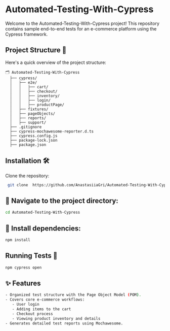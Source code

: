 # Automated-Testing-With-Cypress
Welcome to the Automated-Testing-With-Cypress project!
This repository contains sample end-to-end tests for an e-commerce platform using the Cypress framework.

## Project Structure 📁

Here's a quick overview of the project structure:
``` 
🗂 Automated-Testing-With-Cypress
  ├── cypress/
  │   ├── e2e/                     
  │   │   ├── cart/                                              
  │   │   ├── checkout/            
  │   │   ├── inventory/           
  │   │   ├── login/               
  │   │   ├── productPage/         
  │   ├── fixtures/                
  │   ├── pageObjects/             
  │   ├── reports/                 
  │   ├── support/                 
  ├── .gitignore                  
  ├── cypress-mochawesome-reporter.d.ts 
  ├── cypress.config.js            
  ├── package-lock.json           
  ├── package.json  
```

## Installation 🛠️

Clone the repository:
```sh 
 git clone  https://github.com/AnastasiiaGri/Automated-Testing-With-Cypress.git
```

## 📂 Navigate to the project directory:

  ```sh
cd Automated-Testing-With-Cypress
 ```


## 🔧 Install dependencies:

  ```sh
npm install
 ```


## Running Tests 🚀

  ```sh
 npm cypress open 
 ```

## ✨ Features 

```sh
- Organized test structure with the Page Object Model (POM).
- Covers core e-commerce workflows:
   - User login
   - Adding items to the cart
   - Checkout process
   - Viewing product inventory and details
- Generates detailed test reports using Mochawesome.
``` 

